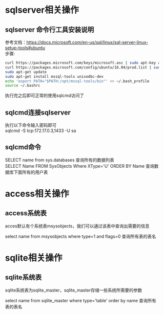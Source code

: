 # sqlserver相关操作  
## sqlserver 命令行工具安装说明  
参考文档：https://docs.microsoft.com/en-us/sql/linux/sql-server-linux-setup-tools#ubuntu  
步骤:  
```sh
curl https://packages.microsoft.com/keys/microsoft.asc | sudo apt-key add -  
curl https://packages.microsoft.com/config/ubuntu/16.04/prod.list | sudo tee /etc/apt/sources.list.d/msprod.list  
sudo apt-get update  
sudo apt-get install mssql-tools unixodbc-dev  
echo 'export PATH="$PATH:/opt/mssql-tools/bin"' >> ~/.bash_profile  
source ~/.bashrc  
```
执行完之后即可正常的使用sqlcmd访问了  

## sqlcmd连接sqlserver  
执行以下命令输入密码即可  
sqlcmd -S tcp:172.17.0.3,1433 -U sa  

## sqlcmd命令  
SELECT name from sys.databases 查询所有的数据列表  
SELECT Name FROM SysObjects Where XType='U' ORDER BY Name 查询数据库下面所有的用户表  

# access相关操作  
## access系统表  
acces默认有个系统表msysobjects，我们可以通过该表中查询出需要的信息   
  
select name from msysobjects where type=1 and flags=0 查询所有表的表名  
  
# sqlite相关操作
## sqlite系统表  
sqlite系统表为sqlite_master，sqlite_master存储一些系统所需要的参数    
  
select name from sqlite_master where type='table' order by name 查询所有表的表名    
  
